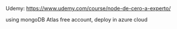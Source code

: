 Udemy: https://www.udemy.com/course/node-de-cero-a-experto/

using mongoDB Atlas free account, deploy in azure cloud